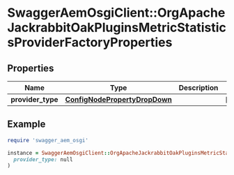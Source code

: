 # SwaggerAemOsgiClient::OrgApacheJackrabbitOakPluginsMetricStatisticsProviderFactoryProperties

## Properties

| Name | Type | Description | Notes |
| ---- | ---- | ----------- | ----- |
| **provider_type** | [**ConfigNodePropertyDropDown**](ConfigNodePropertyDropDown.md) |  | [optional] |

## Example

```ruby
require 'swagger_aem_osgi'

instance = SwaggerAemOsgiClient::OrgApacheJackrabbitOakPluginsMetricStatisticsProviderFactoryProperties.new(
  provider_type: null
)
```


